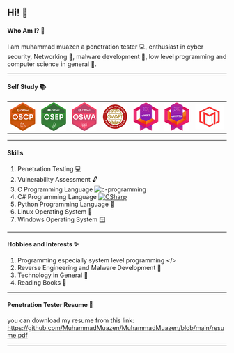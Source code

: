 ## Hi! 👋
#### Who Am I? 🧐
I am muhammad muazen a penetration tester 💻, enthusiast in cyber security, Networking 🛜, malware development 🦠, low level programming and computer science in general 🤖.

---
#### Self Study 📚

<table>
  <tr>
    <td>
      <img src="https://github.com/MuhammadMuazen/MuhammadMuazen/blob/main/assets/oscpLogo.png" /> 
    </td>
    <td>
      <img src="https://github.com/MuhammadMuazen/MuhammadMuazen/blob/main/assets/osepLogo.png" />
    </td>
    <td>
      <img src="https://github.com/MuhammadMuazen/MuhammadMuazen/blob/main/assets/oswaLogo.png" />
    </td>
    <td>
      <img src="https://github.com/MuhammadMuazen/MuhammadMuazen/blob/main/assets/gwaptLogo.png" />
    </td>
    <td>
      <img src="https://github.com/MuhammadMuazen/MuhammadMuazen/blob/main/assets/ewptLogo.png" />
    </td>
    <td>
      <img src="https://github.com/MuhammadMuazen/MuhammadMuazen/blob/main/assets/ewptxLogo.png" />
    </td>
    <td>
      <img src="https://github.com/MuhammadMuazen/MuhammadMuazen/blob/main/assets/maldevLogo.png" />
    </td>
  </tr>
</table>

---
#### Skills
1. Penetration Testing 💻
2. Vulnerability Assessment 🔓
3. C Programming Language <img width="22px" height="22px" src="https://img.icons8.com/color/48/c-programming.png" alt="c-programming"/>
4. C# Programming Language  <a href="https://emoji.gg/emoji/7106-csharp"><img src="https://cdn3.emoji.gg/emojis/7106-csharp.png" width="18px" height="18px" alt="CSharp"></a>
5. Python Programming Language 🐍
6. Linux Operating System 🐧
7. Windows Operating System 🪟

---
#### Hobbies and Interests ✨
1. Programming especially system level programming </>
2. Reverse Engineering and Malware Development 👾
3. Technology in General 📱
4. Reading Books 📖

---

#### Penetration Tester Resume 📑
you can download my resume from this link:
https://github.com/MuhammadMuazen/MuhammadMuazen/blob/main/resume.pdf

---



